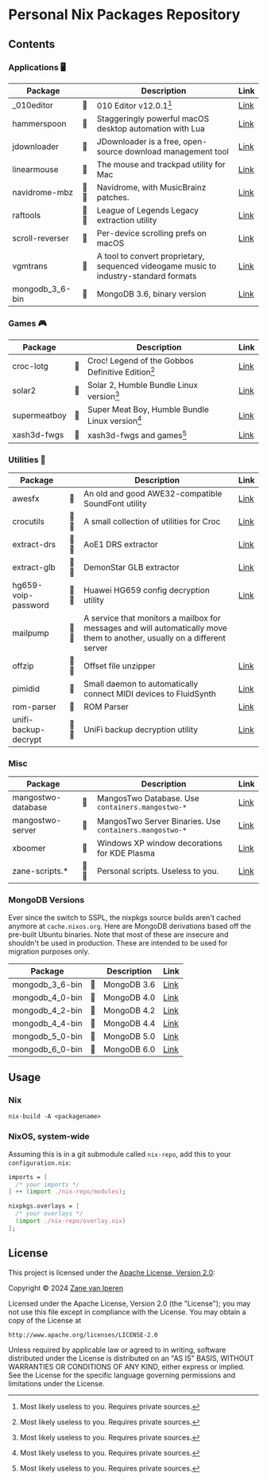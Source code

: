 # Personal Nix Packages Repository

## Contents

### Applications 🖥️

| Package         |    | Description                                                 | Link |
|-----------------|----|-------------------------------------------------------------|------|
| _010editor      |🐧  | 010 Editor v12.0.1[^1]                                      | [Link](https://www.sweetscape.com/010editor/) |
| hammerspoon     |🍎  | Staggeringly powerful macOS desktop automation with Lua     | [Link](https://www.hammerspoon.org/) |
| jdownloader     |🐧  | JDownloader is a free, open-source download management tool | [Link](https://jdownloader.org/) |
| linearmouse     |🍎  | The mouse and trackpad utility for Mac                      | [Link](https://linearmouse.app/) |
| navidrome-mbz   |🐧🍎| Navidrome, with MusicBrainz patches.                        | [Link](https://github.com/vs49688/navidrome) |
| raftools        |🐧🍎| League of Legends Legacy extraction utility                 | [Link](https://github.com/vs49688/RAFTools) |
| scroll-reverser |🍎  | Per-device scrolling prefs on macOS                         | [Link](https://pilotmoon.com/scrollreverser/) |
| vgmtrans        |🐧  | A tool to convert proprietary, sequenced videogame music to industry-standard formats | [Link](https://github.com/vgmtrans/vgmtrans) |
| mongodb_3_6-bin |🐧  | MongoDB 3.6, binary version                                 | [Link](https://www.mongodb.com/) |

### Games 🎮

| Package      |  | Description                                           | Link |
|--------------|--|-------------------------------------------------------|-----------------------------------------------------------|
| croc-lotg    |🐧| Croc! Legend of the Gobbos Definitive Edition[^1]     | [Link](#not-touching-that)                                |
| solar2       |🐧| Solar 2, Humble Bundle Linux version[^1]              | [Link](https://www.humblebundle.com/store/solar-2)        |   
| supermeatboy |🐧| Super Meat Boy, Humble Bundle Linux version[^1]       | [Link](https://www.humblebundle.com/store/super-meat-boy) |
| xash3d-fwgs  |🐧| xash3d-fwgs and games[^1]                             | [Link](https://github.com/FWGS/xash3d-fwgs)               |

### Utilities 🔨

| Package              |    | Description                                                      | Link                                                       |
|----------------------|----|------------------------------------------------------------------|------------------------------------------------------------|
| awesfx               |🐧  |An old and good AWE32-compatible SoundFont utility                | [Link](https://github.com/tiwai/awesfx)                    |
| crocutils            |🐧🍎| A small collection of utilities for Croc                         | [Link](https://github.com/vs49688/CrocUtils)               |
| extract-drs          |🐧🍎| AoE1 DRS extractor                                               | [Link](https://github.com/vs49688/extract-drs)             |
| extract-glb          |🐧🍎| DemonStar GLB extractor                                          | [Link](https://github.com/vs49688/extract-glb)             |
| hg659-voip-password  |🐧🍎| Huawei HG659 config decryption utility                           | [Link](https://github.com/Serivy/HG659-VOIP-Password)      |
| mailpump             |🐧🍎| A service that monitors a mailbox for messages and will automatically move them to another, usually on a different server     |
| offzip               |🐧🍎| Offset file unzipper                                             | [Link](https://aluigi.altervista.org/mytoolz.htm)          |
| pimidid              |🐧  | Small daemon to automatically connect MIDI devices to FluidSynth | [Link](https://github.com/vs49688/pimidid)                 |
| rom-parser           |🐧  | ROM Parser                                                       | [Link](https://github.com/awilliam/rom-parser)             |
| unifi-backup-decrypt |🐧🍎| UniFi backup decryption utility                                  | [Link](https://github.com/zhangyoufu/unifi-backup-decrypt) |

### Misc

| Package             |    | Description                                              | Link                                                     |
|---------------------|----|----------------------------------------------------------|----------------------------------------------------------|
| mangostwo-database  |🐧  | MangosTwo Database. Use `containers.mangostwo-*`         | [Link](https://www.getmangos.eu/bug-tracker/mangos-two/) |
| mangostwo-server    |🐧  | MangosTwo Server Binaries.  Use `containers.mangostwo-*` | [Link](https://www.getmangos.eu/bug-tracker/mangos-two/) |
| xboomer             |🐧  | Windows XP window decorations for KDE Plasma             | [Link](https://github.com/efskap/XBoomer)                |
| zane-scripts.*      |🐧🍎| Personal scripts. Useless to you.                        | [Link](https://github.com/vs49688/scripts)               |

### MongoDB Versions

Ever since the switch to SSPL, the nixpkgs source builds aren't cached anymore at `cache.nixos.org`.
Here are MongoDB derivations based off the pre-built Ubuntu binaries. Note that most of these are insecure and
shouldn't be used in production. These are intended to be used for migration purposes only.

| Package             |    | Description | Link                                                               |
|---------------------|----|-------------|--------------------------------------------------------------------|
| mongodb_3_6-bin     |🐧  | MongoDB 3.6 | [Link](https://www.mongodb.com/download-center/community/releases) |
| mongodb_4_0-bin     |🐧  | MongoDB 4.0 | [Link](https://www.mongodb.com/download-center/community/releases) |
| mongodb_4_2-bin     |🐧  | MongoDB 4.2 | [Link](https://www.mongodb.com/download-center/community/releases) |
| mongodb_4_4-bin     |🐧  | MongoDB 4.4 | [Link](https://www.mongodb.com/download-center/community/releases) |
| mongodb_5_0-bin     |🐧  | MongoDB 5.0 | [Link](https://www.mongodb.com/download-center/community/releases) |
| mongodb_6_0-bin     |🐧  | MongoDB 6.0 | [Link](https://www.mongodb.com/download-center/community/releases) |


[^1]: Most likely useless to you. Requires private sources.

## Usage

### Nix

```
nix-build -A <packagename>
```

### NixOS, system-wide

Assuming this is in a git submodule called `nix-repo`, add this to
your `configuration.nix`:

```nix
imports = [
  /* your imports */
] ++ (import ./nix-repo/modules);

nixpkgs.overlays = [
  /* your overlays */
  (import ./nix-repo/overlay.nix)
];
```

## License
This project is licensed under the [Apache License, Version 2.0](https://opensource.org/licenses/Apache-2.0):

Copyright &copy; 2024 [Zane van Iperen](https://zanevaniperen.com)

Licensed under the Apache License, Version 2.0 (the "License");
you may not use this file except in compliance with the License.
You may obtain a copy of the License at

    http://www.apache.org/licenses/LICENSE-2.0

Unless required by applicable law or agreed to in writing, software
distributed under the License is distributed on an "AS IS" BASIS,
WITHOUT WARRANTIES OR CONDITIONS OF ANY KIND, either express or implied.
See the License for the specific language governing permissions and
limitations under the License.